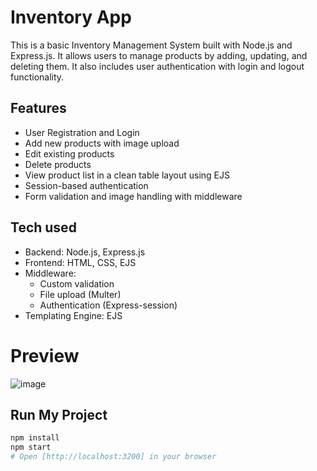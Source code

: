 # Inventory App

This is a basic Inventory Management System built with Node.js and Express.js. It allows users to manage products by adding, updating, and deleting them. It also includes user authentication with login and logout functionality.

## Features

- User Registration and Login
- Add new products with image upload
- Edit existing products
- Delete products
- View product list in a clean table layout using EJS
- Session-based authentication
- Form validation and image handling with middleware

## Tech used

- Backend: Node.js, Express.js
- Frontend: HTML, CSS, EJS
- Middleware:
  - Custom validation
  - File upload (Multer)
  - Authentication (Express-session)
- Templating Engine: EJS

# Preview

![image](https://github.com/user-attachments/assets/2569fba0-ae9e-405f-99ba-6fabdec243d6)

## Run My Project

```bash
npm install
npm start
# Open [http://localhost:3200] in your browser

